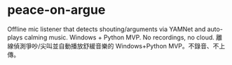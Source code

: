 # peace-on-argue
Offline mic listener that detects shouting/arguments via YAMNet and auto-plays calming music. Windows + Python MVP. No recordings, no cloud. 離線偵測爭吵/尖叫並自動播放舒緩音樂的 Windows+Python MVP。不錄音、不上傳。
